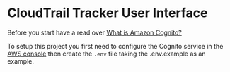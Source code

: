 # CloudTrail Tracker User Interface

Before you start have a read over [What is Amazon Cognito?](http://docs.aws.amazon.com/cognito/latest/developerguide/what-is-amazon-cognito.html)

To setup this project you first need to configure the Cognito service in the [AWS console](https://console.aws.amazon.com/cognito/users) 
then create the `.env` file taking the .env.example as an example. 


